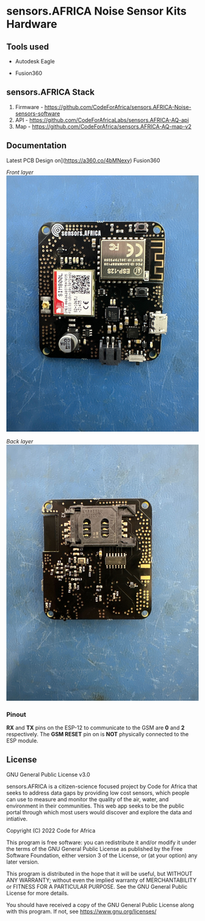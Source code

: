 # sensors.AFRICA Noise Sensor Kits Hardware


## Tools used

* Autodesk Eagle

* Fusion360


## sensors.AFRICA Stack

1. Firmware - https://github.com/CodeForAfrica/sensors.AFRICA-Noise-sensors-software
2. API - https://github.com/CodeForAfricaLabs/sensors.AFRICA-AQ-api
3. Map - https://github.com/CodeForAfrica/sensors.AFRICA-AQ-map-v2


## Documentation

Latest PCB Design on](https://a360.co/4bMNexy) Fusion360

*Front layer*
![Front layer](/images/noise-sensor-front.jpg) 

*Back layer*
![Back layer](/images/noise-sensor-back.jpg)

### Pinout 
**RX** and **TX** pins on the ESP-12 to communicate to the GSM are **0** and **2** respectively.
The **GSM RESET** pin on is **NOT** physically connected to the ESP module.
## License

GNU General Public License v3.0

sensors.AFRICA is a citizen-science focused project by Code for Africa that seeks to address data gaps by providing low cost sensors, which people can use to measure and monitor the quality of the air, water, and environment in their communities. This web app seeks to be the public portal through which most users would discover and explore the data and intiative.

Copyright (C) 2022 Code for Africa

This program is free software: you can redistribute it and/or modify
it under the terms of the GNU General Public License as published by
the Free Software Foundation, either version 3 of the License, or
(at your option) any later version.

This program is distributed in the hope that it will be useful,
but WITHOUT ANY WARRANTY; without even the implied warranty of
MERCHANTABILITY or FITNESS FOR A PARTICULAR PURPOSE. See the
GNU General Public License for more details.

You should have received a copy of the GNU General Public License
along with this program. If not, see <https://www.gnu.org/licenses/>

